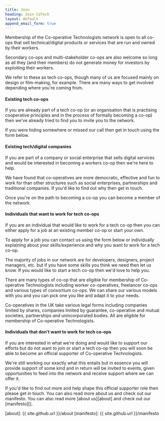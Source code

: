 ```yaml
---
title: Join
heading: Join CoTech
layout: default
append_email_form: true
---
```

Membership of the Co-operative Technologists network is open to all co-ops that sell technical/digital products or services that are run and owned by their workers.

Secondary co-ops and multi-stakeholder co-ops are also welcome so long as all they (and their members) do not generate money for investors by exploiting their workers.

We refer to these as tech co-ops, though many of us are focused mainly on design or film-making, for example. There are many ways to get involved depending where you're coming from.

#### Existing tech co-ops

If you are already part of a tech co-op (or an organisation that is practising cooperative principles and in the process of formally becoming a co-op) then we've already tried to find you to invite you to the network.

If you were hiding somewhere or missed our call then get in touch using the form below.

#### Existing tech/digital companies

If you are part of a company or social enterprise that sells digital services and would be interested in becoming a workers co-op then we're here to help.

We have found that co-operatives are more democratic, effective and fun to work for than other structures such as social enterprises, partnerships and traditional companies. If you'd like to find out why then get in touch.

Once you're on the path to becoming a co-op you can become a member of the network.

#### Individuals that want to work for tech co-ops

If you are an individual that would like to work for a tech co-op then you can either apply for a job at an existing member co-op or start your own.

To apply for a job you can contact us using the form below or individually explaining about your skills/experience and why you want to work for a tech co-op.

The majority of jobs in our network are for developers, designers, project managers, etc. but if you have some skills you think we need then let us know. If you would like to start a tech co-op then we'd love to help you.

There are many types of co-op that are eligible for membership of Co-operative Technologists including worker co-operatives, freelancer co-ops and various types of consortium co-ops. We can share our various models with you and you can pick one you like and adapt it to your needs.

Co-operatives in the UK take various legal forms including companies limited by shares, companies limited by guarantee, co-operative and mutual societies, partnerships and unincorporated bodies. All are eligible for membership of Co-operative Technologists.

#### Individuals that don't want to work for tech co-ops

If you are interested in what we're doing and would like to support our efforts but do not want to join or start a tech co-op then you will soon be able to become an official supporter of Co-operative Technologists.

We're still working our exactly what this entails but in essence you will provide support of some kind and in return will be invited to events, given opportunities to feed into the network and receive support where we can offer it.

If you'd like to find out more and help shape this official supporter role then please get in touch. You can also read more about us and check out our manifesto. You can also read more [about us][about] and check out our [manifesto][].

[about]: {{ site.github.url }}/about
[manifesto]: {{ site.github.url }}/manifesto
